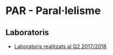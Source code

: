 # PAR - Paral·lelisme
## Laboratoris

- [Laboratoris realitzats al Q2 2017/2018](https://github.com/carlotacb/PAR-Laboratoris)
